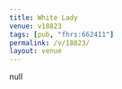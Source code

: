 ```yaml
---
title: White Lady
venue: v18823
tags: [pub, "fhrs:662411"]
permalink: /v/18823/
layout: venue
---
```

null